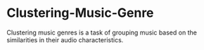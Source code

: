 # Clustering-Music-Genre
Clustering music genres is a task of grouping music based on the similarities in their audio characteristics.
